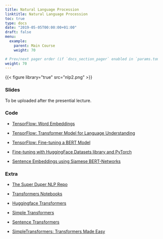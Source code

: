 ```yaml
---
title: Natural Language Procession
linktitle: Natural Language Procession
toc: true
type: docs
date: "2019-05-05T00:00:00+01:00"
draft: false
menu:
  example:
    parent: Main Course
    weight: 70

# Prev/next pager order (if `docs_section_pager` enabled in `params.toml`)
weight: 70
---
```


{{< figure library="true" src="nlp2.png" >}}

### Slides

To be uploaded after the presential lecture.

### Code

* [TensorFlow: Word Embeddings](https://githubtocolab.com/dlmacedo/starter-academic/blob/master/content/courses/deeplearning/notebooks/tensorflow/word_embeddings.ipynb)

* [TensorFlow: Transformer Model for Language Understanding](https://githubtocolab.com/dlmacedo/starter-academic/blob/master/content/courses/deeplearning/notebooks/tensorflow/transformer.ipynb)

* [TensorFlow: Fine-tuning a BERT Model](https://githubtocolab.com/dlmacedo/starter-academic/blob/master/content/courses/deeplearning/notebooks/tensorflow/fine_tuning_bert.ipynb)

* [Fine-tuning with HuggingFace Datasets library and PyTorch](https://githubtocolab.com/dlmacedo/starter-academic/blob/master/content/courses/deeplearning/notebooks/pytorch/example_fine_tuning_hf_datasets.ipynb)

* [Sentence Embeddings using Siamese BERT-Networks](https://githubtocolab.com/dlmacedo/starter-academic/blob/master/content/courses/deeplearning/notebooks/SiameseBERT_SemanticSearch.ipynb)

### Extra

* [The Super Duper NLP Repo](https://notebooks.quantumstat.com/)

* [Transformers Notebooks](https://github.com/huggingface/transformers/tree/master/notebooks)

* [Huggingface Transformers](https://github.com/huggingface/transformers)

* [Simple Transformers](https://github.com/ThilinaRajapakse/simpletransformers)

* [Sentence Transformers](https://github.com/UKPLab/sentence-transformers)

* [SimpleTransformers: Transformers Made Easy](https://wandb.ai/wandb/gallery/reports/SimpleTransformers-Transformers-Made-Easy--VmlldzoyNDQzNTg)
